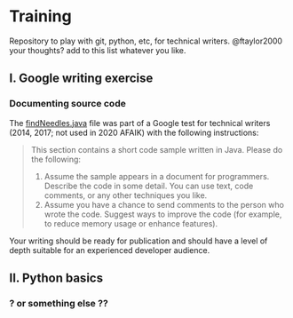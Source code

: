 # Training
Repository to play with git, python, etc, for technical writers. 
@ftaylor2000 your thoughts? add to this list whatever you like. 

## I. Google writing exercise
### Documenting source code
The [findNeedles.java](findNeedles.java) file was part of a Google test for technical writers (2014, 2017; not used in 2020 AFAIK) with the following instructions:

> This section contains a short code sample written in Java. Please do the following:
> 1. Assume the sample appears in a document for programmers. Describe the code in some detail.
> You can use text, code comments, or any other techniques you like.
> 2. Assume you have a chance to send comments to the person who wrote the code. 
> Suggest ways to improve the code (for example, to reduce memory usage or enhance features).

Your writing should be ready for publication and should have a level of depth suitable for an experienced developer audience.

## II. Python basics
### ? or something else ??
